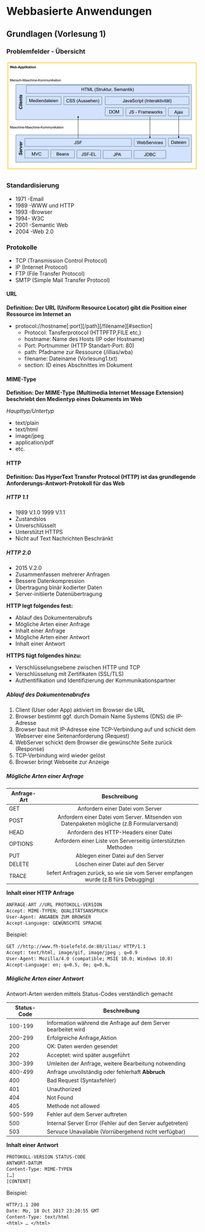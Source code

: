 # Webbasierte Anwendungen

## Grundlagen (Vorlesung 1)

### Problemfelder - Übersicht

![Problemfelder](Ressourcen\Problemfelder.PNG)

### Standardisierung 

- 1971 -Email
- 1989 -WWW und HTTP
- 1993 -Browser
- 1994- W3C
- 2001 -Semantic Web
- 2004 -Web 2.0

### Protokolle

- TCP (Transmission Control Protocol)
- IP (Internet Protocol)
- FTP (File Transfer Protocol)
- SMTP (Simple Mail Transfer Protocol)  

#### URL

**Definition: Der URL (Uniform Resource Locator) gibt die Position einer Ressource im Internet an**

- protocol://hostname\[:port]\[/path]\[/filename][#section]
  - Protocol: Tansferprotocol (HTTPFTP,FILE etc,)
  - hostname: Name des Hosts (IP oder Hostname)
  - Port: Portnummer (HTTP Standart-Port: 80)
  - path: Pfadname zur Ressource (/illias/wba)
  - filename: Dateiname (Vorlesung1.txt)
  - section: ID eines Abschnittes im Dokument


#### MIME-Type

**Definition: Der MIME-Type (Multimedia Internet Message Extension) beschriebt den Medientyp eines Dokuments im Web**

*Haupttyp/Untertyp*

- text/plain
- text/html
- image/jpeg
- application/pdf
- etc.



#### HTTP

**Definition: Das HyperText Transfer Protocol (HTTP) ist das grundlegende Anforderungs-Antwort-Protokoll für das Web**

##### HTTP 1.1

- 1989 V.1.0 1999 V.1.1
- Zustandslos
- Unverschlüsselt
- Unterstützt HTTPS
- Nicht auf Text Nachrichten Beschränkt

##### HTTP 2.0

- 2015 V.2.0
- Zusammenfassen mehrerer Anfragen
- Bessere Datenkompression
- Übertragung binär kodierter Daten
- Server-initiierte Datenübertragung 



**HTTP legt folgendes fest:**

- Ablauf des Dokumentenabrufs
- Mögliche Arten einer Anfrage
- Inhalt einer Anfrage
- Mögliche Arten einer Antwort
- Inhalt einer Antwort

**HTTPS fügt folgendes hinzu:**

- Verschlüsselungsebene zwischen HTTP und TCP
- Verschlüsselung mit Zertifikaten (SSL/TLS)
- Authentifikation und Identifizierung der Kommunikationspartner

##### Ablauf des Dokumentenabrufes

1. Client (User oder App) aktiviert im Browser die URL
2. Browser bestimmt ggf. durch Domain Name Systems (DNS) die IP-Adresse 
3. Browser baut mit IP-Adresse eine TCP-Verbindung auf und schickt dem Webserver eine Seitenanforderung (Request)
4. WebServer schickt dem Browser die gewünschte Seite zurück (Response)
5. TCP-Verbindung wird wieder gelöst
6. Browser bringt Webseite zur Anzeige 

##### Mögliche Arten einer Anfrage


| Anfrage-Art |               Beschreibung               |
| ----------- | :--------------------------------------: |
| GET         |     Anfordern einer Datei vom Server     |
| POST        | Anfordern einer Datei vom Server. Mitsenden von Datenpaketen mögliche (z.B Formularversand) |
| HEAD        |  Anfordern des HTTP-Headers einer Datei  |
| OPTIONS     | Anfordern einer Liste von Serverseitig ünterstützten Methoden |
| PUT         |    Ablegen einer Datei auf den Server    |
| DELETE      |    Löschen einer Datei auf den Server    |
| TRACE       | liefert Anfragen zurück, so wie sie vom Server empfangen wurde (z.B fürs Debugging) |

**Inhalt einer HTTP Anfrage**

```http
ANFRAGE-ART //URL PROTOKOLL-VERSION
Accept: MIME-TYPEN; QUALITÄTSANSPRUCH
User-Agent: ANGABEN ZUM BROWSER
Accept-Language: GEWÜNSCHTE SPRACHE
```

Beispiel:

``` http
GET //http://www.fh-bielefeld.de:80/ilias/ HTTP/1.1
Accept: text/html, image/gif, image/jpeg ; q=0.9
User-Agent: Mozilla/4.0 (compatible; MSIE 10.0; Windows 10.0)
Accept-Language: en; q=0.5, de; q=0.9… 
```

##### Mögliche Arten einer Antwort
Antwort-Arten werden mittels Status-Codes verständlich gemacht

| Status-Code | Beschreibung                             |
| ----------- | ---------------------------------------- |
| 100-199     | Information während die Anfrage auf dem Server bearbeitet wird |
| 200-299     | Erfolgreiche Anfrage,Aktion              |
| 200         | OK: Daten werden gesendet                |
| 202         | Acceptet: wird später ausgeführt         |
| 300-399     | Umleiten der Anfrage, weitere Bearbeitung notwending |
| 400-499     | Anfrage unvollständig oder fehlerhaft **Abbruch** |
| 400         | Bad Request (Syntaxfehler)               |
| 401         | Unauthorized                             |
| 404         | Not Found                                |
| 405         | Methode not allowed                      |
| 500-599     | Fehler auf dem Server auftreten          |
| 500         | Internal Server Error (Fehler auf den Server aufgetreten) |
| 503         | Servuce Unavailable (Vorrübergehend nicht verfügbar) |

**Inhalt einer Antwort**

```HTTP
PROTOKOLL-VERSION STATUS-CODE
ANTWORT-DATUM
Content-Type: MIME-TYPEN
[…]
[CONTENT]
```

Beispiel:

```http
HTTP/1.1 200
Date: Mo, 18 Oct 2017 23:20:55 GMT
Content-Type: text/html
<html> … </html>
```

